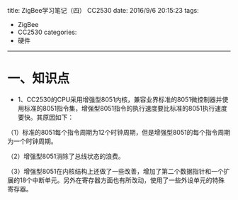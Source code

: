 title: ZigBee学习笔记（四） CC2530
date: 2016/9/6 20:15:23
tags:
- ZigBee
- CC2530
categories:
- 硬件
---

# 一、知识点
- 1、CC2530的CPU采用增强型8051内核，兼容业界标准的8051微控制器并使用标准的8051指令集，增强型8051指令的执行速度要比标准的8051执行速度要快。其原因如下：

（1）标准的8051每个指令周期为12个时钟周期，但是增强型8051的每个指令周期为一个时钟周期。

（2）增强型8051消除了总线状态的浪费。

（3）增强型8051在内核结构上还做了一些改善，增加了第二个数据指针和一个扩展的18个中断单元。另外在寄存器方面也有所改动，使用了一些外设单元的特殊寄存器。
